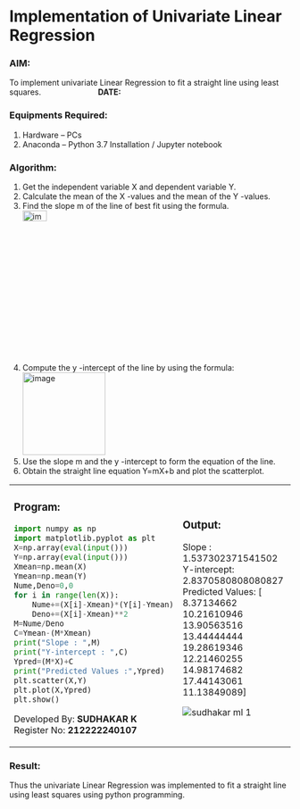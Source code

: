 # Implementation of Univariate Linear Regression
### AIM:  
To implement univariate Linear Regression to fit a straight line using least squares. &emsp;&emsp;&emsp;&emsp;&emsp;&emsp;&emsp;**DATE:**
### Equipments Required:
1. Hardware – PCs
2. Anaconda – Python 3.7 Installation / Jupyter notebook
### Algorithm:
1. Get the independent variable X and dependent variable Y.
2. Calculate the mean of the X -values and the mean of the Y -values.
3. Find the slope m of the line of best fit using the formula.<img width=30% height=7% alt="image" src="https://user-images.githubusercontent.com/93026020/192078527-b3b5ee3e-992f-46c4-865b-3b7ce4ac54ad.png">
4. Compute the y -intercept of the line by using the formula:<img width="148" alt="image" src="https://user-images.githubusercontent.com/93026020/192078545-79d70b90-7e9d-4b85-9f8b-9d7548a4c5a4.png">
5. Use the slope m and the y -intercept to form the equation of the line.
6. Obtain the straight line equation Y=mX+b and plot the scatterplot.

<table>
<tr>
<td valign='top'>

### Program:
```Python
import numpy as np
import matplotlib.pyplot as plt
X=np.array(eval(input()))
Y=np.array(eval(input()))
Xmean=np.mean(X)
Ymean=np.mean(Y)
Nume,Deno=0,0
for i in range(len(X)):
    Nume+=(X[i]-Xmean)*(Y[i]-Ymean)
    Deno+=(X[i]-Xmean)**2
M=Nume/Deno
C=Ymean-(M*Xmean)
print("Slope : ",M)
print("Y-intercept : ",C)
Ypred=(M*X)+C
print("Predicted Values :",Ypred)
plt.scatter(X,Y)
plt.plot(X,Ypred)
plt.show()
```
Developed By: **SUDHAKAR K** <br>
Register No: **212222240107**
</td> 
<td>
  
### Output:
Slope : 1.537302371541502  
Y-intercept: 2.8370580808080827  
Predicted Values: [ 8.37134662 10.21610946 13.90563516 13.44444444 19.28619346 12.21460255
 14.98174682 17.44143061 11.13849089]

![sudhakar ml 1](https://github.com/Sudhakaroffical/Find-the-best-fit-line-using-Least-Squares-Method/assets/118622513/8c83f33f-111c-447e-bb0d-01c026ee02a0)

</td>
</tr> 
</table>

### Result:
Thus the univariate Linear Regression was implemented to fit a straight line using least squares using python programming.

